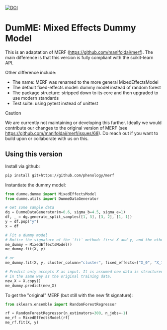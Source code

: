 [![DOI](https://zenodo.org/badge/DOI/10.5281/zenodo.10588922.svg)](https://doi.org/10.5281/zenodo.10588922)

# DumME: Mixed Effects Dummy Model

This is an adaptation of MERF (https://github.com/manifoldai/merf). The main
difference is that this version is fully compliant with the scikit-learn API.

Other difference include:

- The name: MERF was renamed to the more general MixedEffectsModel
- The default fixed-effects model: dummy model instead of random forest
- The package structure: stripped down to its core and then upgraded to use
  modern standards
- Test suite: using pytest instead of unittest

> [!CAUTION]
> We are currently not maintaining or developing this further. Ideally we would
> contribute our changes to the original version of MERF
> (see https://github.com/manifoldai/merf/issues/68).
> Do reach out if you want to build upon or collaborate with us on this.

## Using this version

Install via github:

```bash
pip install git+https://github.com/phenology/merf
```

Instantiate the dummy model:

```python
from dumme.dumme import MixedEffectsModel
from dumme.utils import DummeDataGenerator

# Get some sample data
dg = DummeDataGenerator(m=0.6, sigma_b=4.5, sigma_e=1)
df, _ = dg.generate_split_samples([1, 3], [3, 2], [1, 1])
y = df.pop("y")
x = df

# Fit a dummy model
# Notice the signature of the `fit` method: first X and y, and the other args are optional.
me_dummy = MixedEffectsModel()
me_dummy.fit(X, y)

# or
me_dummy.fit(X, y, cluster_column="cluster", fixed_effects=["X_0", "X_1", "X_2"], random_effects=["Z"])

# Predict only accepts X as input. It is assumed new data is structured
# in the same way as the original training data.
new_X = X.copy()
me_dummy.predict(new_X)
```

To get the "original" MERF (but still with the new fit signature):

```python
from sklearn.ensemble import RandomForestRegressor

rf = RandomForestRegressor(n_estimators=300, n_jobs=-1)
me_rf = MixedEffectsModel(rf)
me_rf.fit(X, y)
```
